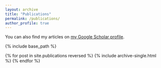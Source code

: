 ```yaml
---
layout: archive
title: "Publications"
permalink: /publications/
author_profile: true
---
```


You can also find my articles on <a href="https://scholar.google.com/citations?user=FRqGB_QAAAAJ&hl=en">my Google Scholar profile</a>.

{% include base_path %}

{% for post in site.publications reversed %}
  {% include archive-single.html %}
{% endfor %}
